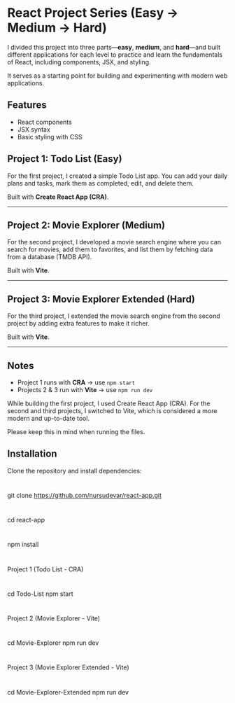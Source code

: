 
# React Project Series (Easy → Medium → Hard)


I divided this project into three parts—**easy**, **medium**, and **hard**—and built different applications for each level to practice and learn the fundamentals of React, including components, JSX, and styling.  

It serves as a starting point for building and experimenting with modern web applications.

## Features
- React components
- JSX syntax
- Basic styling with CSS


## Project 1: Todo List (Easy)

For the first project, I created a simple Todo List app. You can add your daily plans and tasks, mark them as completed, edit, and delete them.

Built with **Create React App (CRA)**.

---

## Project 2: Movie Explorer (Medium)

For the second project, I developed a movie search engine where you can search for movies, add them to favorites, and list them by fetching data from a database (TMDB API).

Built with **Vite**.

---

## Project 3: Movie Explorer Extended (Hard)

For the third project, I extended the movie search engine from the second project by adding extra features to make it richer.

Built with **Vite**.

---

## Notes


- Project 1 runs with **CRA** → use `npm start`  
- Projects 2 & 3 run with **Vite** → use `npm run dev`  


While building the first project, I used Create React App (CRA). For the second and third projects, I switched to Vite, which is considered a more modern and up-to-date tool. 

Please keep this in mind when running the files.


## Installation
Clone the repository and install dependencies:
#
git clone https://github.com/nursudevar/react-app.git
#
cd react-app
#
npm install
#
#
#
Project 1 (Todo List - CRA)
#
cd Todo-List
npm start
#
#
#
Project 2 (Movie Explorer - Vite)
#
cd Movie-Explorer
npm run dev
#
#
#
Project 3 (Movie Explorer Extended - Vite)
#
#
#
cd Movie-Explorer-Extended
npm run dev

